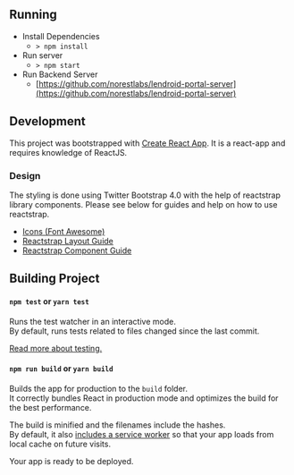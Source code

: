 ## Running
* Install Dependencies
  - `> npm install`
* Run server
  - `> npm start`
* Run Backend Server
  - [https://github.com/norestlabs/lendroid-portal-server](https://github.com/norestlabs/lendroid-portal-server)

## Development
This project was bootstrapped with [Create React App](https://github.com/facebookincubator/create-react-app).
It is a react-app and requires knowledge of ReactJS.

### Design
The styling is done using Twitter Bootstrap 4.0 with the help of reactstrap library components. Please see
below for guides and help on how to use reactstrap.
* [Icons (Font Awesome)](https://fontawesome.com/icons?d=gallery&m=free)
* [Reactstrap Layout Guide](https://reactstrap.github.io/components/layout/)
* [Reactstrap Component Guide](https://reactstrap.github.io/components/alerts/)

## Building Project
#### `npm test` or `yarn test`

Runs the test watcher in an interactive mode.<br>
By default, runs tests related to files changed since the last commit.

[Read more about testing.](https://github.com/facebook/create-react-app/blob/master/packages/react-scripts/template/README.md#running-tests)

#### `npm run build` or `yarn build`

Builds the app for production to the `build` folder.<br>
It correctly bundles React in production mode and optimizes the build for the best performance.

The build is minified and the filenames include the hashes.<br>
By default, it also [includes a service worker](https://github.com/facebook/create-react-app/blob/master/packages/react-scripts/template/README.md#making-a-progressive-web-app) so that your app loads from local cache on future visits.

Your app is ready to be deployed.
